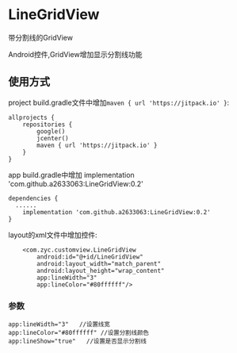 # LineGridView
带分割线的GridView

Android控件,GridView增加显示分割线功能

## 使用方式

project build.gradle文件中增加`maven { url 'https://jitpack.io' }`:
```
allprojects {
    repositories {
        google()
        jcenter()
        maven { url 'https://jitpack.io' }
    }
}
```

app build.gradle中增加 implementation 'com.github.a2633063:LineGridView:0.2'
```
dependencies {
  ......
    implementation 'com.github.a2633063:LineGridView:0.2'
}
```

layout的xml文件中增加控件:
```
    <com.zyc.customview.LineGridView
        android:id="@+id/LineGridView"
        android:layout_width="match_parent"
        android:layout_height="wrap_content"
        app:lineWidth="3"
        app:lineColor="#80ffffff"/>
```

### 参数
```
app:lineWidth="3"   //设置线宽
app:lineColor="#80ffffff" //设置分割线颜色
app:lineShow="true"   //设置是否显示分割线
```

